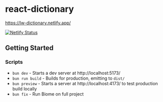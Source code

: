 # react-dictionary

https://lw-dictionary.netlify.app/

[![Netlify Status](https://api.netlify.com/api/v1/badges/57a57a36-326c-4f62-a791-c23f2d822cc3/deploy-status)](https://app.netlify.com/sites/lw-dictionary/deploys)

## Getting Started

### Scripts
- `bun dev` - Starts a dev server at http://localhost:5173/
- `bun run build` - Builds for production, emitting to `dist/`
- `bun preview` - Starts a server at http://localhost:4173/ to test production build locally
- `bun fix` - Run Biome on full project
